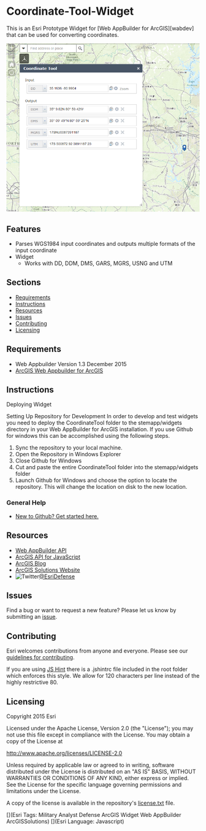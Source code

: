 # Coordinate-Tool-Widget

This is an Esri Prototype Widget for [Web AppBuilder for ArcGIS][wabdev] that can be used for converting coordinates.

![Image of Coordinate Tool Widget][ss] 

## Features

* Parses WGS1984 input coordinates and outputs multiple formats of the input coordinate
* Widget
    * Works with DD, DDM, DMS, GARS, MGRS, USNG and UTM

## Sections

* [Requirements](#requirements)
* [Instructions](#instructions)
* [Resources](#resources)
* [Issues](#issues)
* [Contributing](#contributing)
* [Licensing](#licensing)

## Requirements

* Web Appbuilder Version 1.3 December 2015
* [ArcGIS Web Appbuilder for ArcGIS](https://developers.arcgis.com/web-appbuilder/)

## Instructions
Deploying Widget

Setting Up Repository for Development 
In order to develop and test widgets you need to deploy the CoordinateTool folder to the stemapp/widgets directory in your Web AppBuilder for ArcGIS installation. If you use Github for windows this can be accomplished using the following steps.

1. Sync the repository to your local machine.
2. Open the Repository in Windows Explorer
3. Close Github for Windows
4. Cut and paste the entire CoordinateTool folder into the stemapp/widgets folder
5. Launch Github for Windows and choose the option to locate the repository. This will change the location on disk to the new location.

### General Help

* [New to Github? Get started here.](http://htmlpreview.github.com/?https://github.com/Esri/esri.github.com/blob/master/help/esri-getting-to-know-github.html)
        
## Resources

* [Web AppBuilder API](https://developers.arcgis.com/web-appbuilder/api-reference/css-framework.htm)
* [ArcGIS API for JavaScript](https://developers.arcgis.com/javascript/)
* [ArcGIS Blog](http://blogs.esri.com/esri/arcgis/)
* [ArcGIS Solutions Website](http://solutions.arcgis.com/military/)
* ![Twitter](https://g.twimg.com/twitter-bird-16x16.png)[@EsriDefense](http://twitter.com/EsriDefense)

## Issues

Find a bug or want to request a new feature?  Please let us know by submitting an [issue](https://github.com/Esri/solutions-webappbuilder-widgets/issues).

## Contributing

Esri welcomes contributions from anyone and everyone. Please see our [guidelines for contributing](https://github.com/esri/contributing).

If you are using [JS Hint](http://http://www.jshint.com/) there is a .jshintrc file included in the root folder which enforces this style.
We allow for 120 characters per line instead of the highly restrictive 80.

## Licensing

Copyright 2015 Esri

Licensed under the Apache License, Version 2.0 (the "License");
you may not use this file except in compliance with the License.
You may obtain a copy of the License at

   http://www.apache.org/licenses/LICENSE-2.0

Unless required by applicable law or agreed to in writing, software
distributed under the License is distributed on an "AS IS" BASIS,
WITHOUT WARRANTIES OR CONDITIONS OF ANY KIND, either express or implied.
See the License for the specific language governing permissions and
limitations under the License.

A copy of the license is available in the repository's [license.txt](license.txt) file.

[ss]: images/screenshot.png
[](Esri Tags: Military Analyst Defense ArcGIS Widget Web AppBuilder ArcGISSolutions)
[](Esri Language: Javascript) 
